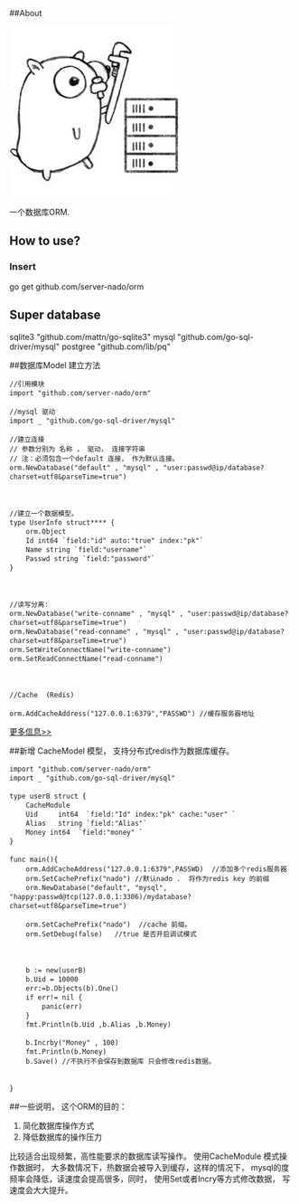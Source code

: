 ##About 

![server-nado/orm](./logo.jpg) 

一个数据库ORM.

## How to use?

### Insert 
go get github.com/server-nado/orm



## Super database

sqlite3 "github.com/mattn/go-sqlite3"
mysql "github.com/go-sql-driver/mysql"
postgree "github.com/lib/pq"

##数据库Model 建立方法

    //引用模块
    import "github.com/server-nado/orm"

    //mysql 驱动
    import _ "github.com/go-sql-driver/mysql"
    
    //建立连接 
    // 参数分别为 名称 ， 驱动， 连接字符串
    // 注：必须包含一个default 连接， 作为默认连接。
    orm.NewDatabase("default" , "mysql" , "user:passwd@ip/database?charset=utf8&parseTime=true")
	


    //建立一个数据模型。 
	type UserInfo struct**** {
		orm.Object
		Id int64 `field:"id" auto:"true" index:"pk"`
		Name string `field:"username"`
		Passwd string `field:"password"`
	}
	
	
	
	//读写分离:
	orm.NewDatabase("write-conname" , "mysql" , "user:passwd@ip/database?charset=utf8&parseTime=true")
	orm.NewDatabase("read-conname" , "mysql" , "user:passwd@ip/database?charset=utf8&parseTime=true")
	orm.SetWriteConnectName("write-conname")
	orm.SetReadConnectName("read-conname")
	
	
	
	//Cache  (Redis)
	
	orm.AddCacheAddress("127.0.0.1:6379","PASSWD") //缓存服务器地址 
	
	
	

[更多信息>>](docs/mode.md)

##新增 CacheModel 模型， 支持分布式redis作为数据库缓存。 

	import "github.com/server-nado/orm"
	import _ "github.com/go-sql-driver/mysql"

	type userB struct {
		CacheModule
		Uid     int64  `field:"Id" index:"pk" cache:"user" `
		Alias   string `field:"Alias"`
		Money int64  `field:"money"	`
	}

	func main(){
		orm.AddCacheAddress("127.0.0.1:6379",PASSWD)  //添加多个redis服务器
		orm.SetCachePrefix("nado") //默认nado .  将作为redis key 的前缀
		orm.NewDatabase("default", "mysql", "happy:passwd@tcp(127.0.0.1:3306)/mydatabase?charset=utf8&parseTime=true")
		
		orm.SetCachePrefix("nado")  //cache 前缀。 
		orm.SetDebug(false)   //true 是否开启调试模式



		b := new(userB)
		b.Uid = 10000
		err:=b.Objects(b).One()
		if err!= nil {
			panic(err)
		}
		fmt.Println(b.Uid ,b.Alias ,b.Money)

		b.Incrby("Money" , 100)
		fmt.Println(b.Money)
		b.Save() //不执行不会保存到数据库 只会修改redis数据。 


	}
	
##一些说明， 这个ORM的目的：

1. 简化数据库操作方式
2. 降低数据库的操作压力

比较适合出现频繁，高性能要求的数据库读写操作。 使用CacheModule 模式操作数据时， 大多数情况下，热数据会被导入到缓存，这样的情况下， mysql的度频率会降低，读速度会提高很多，同时， 使用Set或者Incry等方式修改数据， 写速度会大大提升。